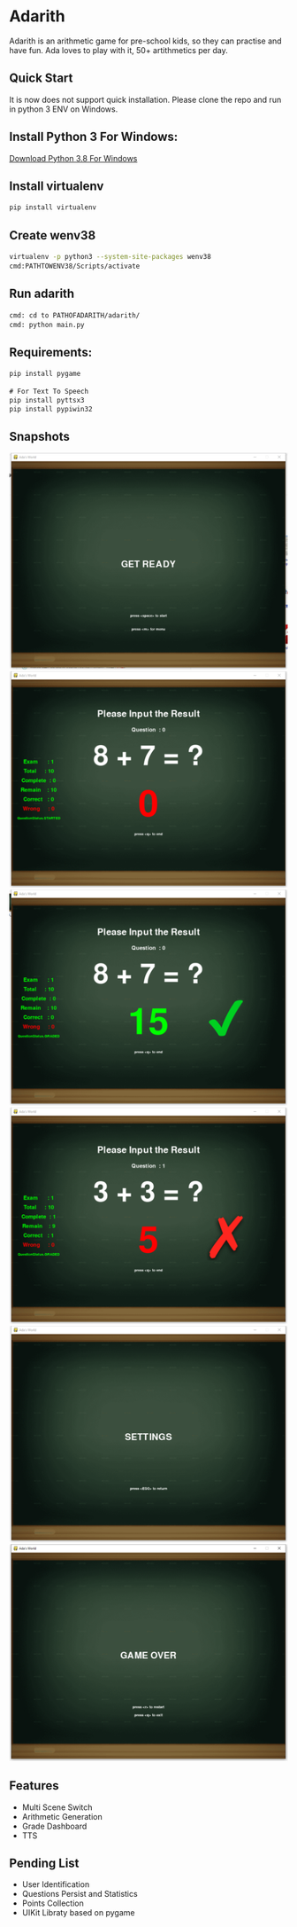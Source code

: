 # Adarith
Adarith is an arithmetic game for pre-school kids, so they can practise and have fun. Ada loves to play with it, 50+ artithmetics per day.


## Quick Start
It is now does not support quick installation. Please clone the repo and run in python 3 ENV on Windows.

Install Python 3 For Windows:
----------------------------

[Download Python 3.8 For Windows](https://www.python.org/ftp/python/3.8.2/python-3.8.2.exe)

Install virtualenv
------------------
```bash
pip install virtualenv
```

Create wenv38
-------------
```bash
virtualenv -p python3 --system-site-packages wenv38
cmd:PATHTOWENV38/Scripts/activate
```

Run adarith
-----------

```bash
cmd: cd to PATHOFADARITH/adarith/
cmd: python main.py
```

Requirements:
------------

```
pip install pygame

# For Text To Speech
pip install pyttsx3
pip install pypiwin32
```

## Snapshots

![Welcome Scene](./docs/get_ready.png)
![Game Scene](./docs/arithmetic.png)
![Correct](./docs/correct.png)
![Wrong](./docs/wrong.png)
![Menu Scene](./docs/setting.png)
![End Scene](./docs/game_over.png)
## Features

- Multi Scene Switch
- Arithmetic Generation
- Grade Dashboard
- TTS

## Pending List

- User Identification
- Questions Persist and Statistics
- Points Collection
- UIKit Libraty based on pygame
